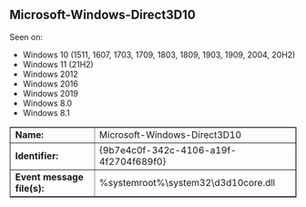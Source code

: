 ## Microsoft-Windows-Direct3D10

Seen on:
* Windows 10 (1511, 1607, 1703, 1709, 1803, 1809, 1903, 1909, 2004, 20H2)
* Windows 11 (21H2)
* Windows 2012
* Windows 2016
* Windows 2019
* Windows 8.0
* Windows 8.1

<table border="1" class="docutils">
  <tbody>
    <tr>
      <td><b>Name:</b></td>
      <td>Microsoft-Windows-Direct3D10</td>
    </tr>
    <tr>
      <td><b>Identifier:</b></td>
      <td>{9b7e4c0f-342c-4106-a19f-4f2704f689f0}</td>
    </tr>
    <tr>
      <td><b>Event message file(s):</b></td>
      <td>%systemroot%\system32\d3d10core.dll</td>
    </tr>
  </tbody>
</table>

&nbsp;

